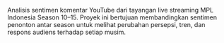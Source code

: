 Analisis sentimen komentar YouTube dari tayangan live streaming MPL Indonesia Season 10–15. Proyek ini bertujuan membandingkan sentimen penonton antar season untuk melihat perubahan persepsi, tren, dan respons audiens terhadap setiap musim.
